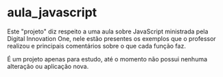 # aula_javascript
Este "projeto" diz respeito a uma aula sobre JavaScript ministrada pela Digital Innovation One, nele estão presentes os exemplos que o professor realizou e principais comentários sobre o que cada função faz.

É um projeto apenas para estudo, até o momento não possui nenhuma alteração ou aplicação nova.
